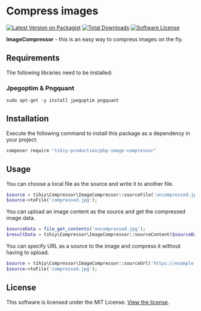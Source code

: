 # Compress images

[![Latest Version on Packagist][ico-version]][link-packagist]
[![Total Downloads][ico-downloads]][link-downloads]
[![Software License][ico-license]](LICENSE.md)

**ImageCompressor** - this is an easy way to compress images on the fly.

## Requirements

The following libraries need to be installed:

### Jpegoptim & Pngquant

```
sudo apt-get -y install jpegoptim pngquant
```

## Installation

Execute the following command to install this package as a dependency in your project:

```bash
composer require "tihiy-production/php-image-compressor"
```

## Usage

You can choose a local file as the source and write it to another file.
```php
$source = tihiy\Compressor\ImageCompressor::sourceFile('uncompressed.jpg');
$source->toFile('compressed.jpg');
```

You can upload an image content as the source and get the compressed image data.
```php
$sourceData = file_get_contents('uncompressed.jpg');
$resultData = tihiy\Compressor\ImageCompressor::sourceContent($sourceData)->toContent();
```

You can specify URL as a source to the image and compress it without having to upload.
```php
$source = tihiy\Compressor\ImageCompressor::sourceUrl('https://example.com/uncompressed.jpg');
$source->toFile('compressed.jpg');
```

## License

This software is licensed under the MIT License. [View the license](LICENSE.md).

[ico-version]: https://img.shields.io/packagist/v/tihiy-production/php-image-compressor.svg
[ico-license]: https://img.shields.io/badge/license-MIT-brightgreen.svg
[ico-downloads]: https://img.shields.io/packagist/dt/tihiy-production/php-image-compressor.svg

[link-packagist]: https://packagist.org/packages/tihiy-production/php-image-compressor
[link-downloads]: https://packagist.org/packages/tihiy-production/php-image-compressor
